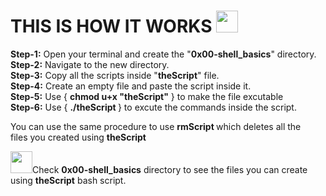 <h1> THIS IS HOW IT WORKS <img width="35"src="https://toppng.com/uploads/preview/image-result-for-tips-icon-tips-icon-white-11562972429ayurgqmzbk.png"> </h1>



<p> 
<b> Step-1:</b> Open your terminal and create the "<b>0x00-shell_basics</b>" directory. </br>
<b> Step-2:</b> Navigate to the new directory. </br>
<b> Step-3:</b> Copy all the scripts inside "<b>theScript</b>" file. </br>
<b> Step-4:</b> Create an empty file and paste the script inside it. </br>
<b> Step-5:</b> Use { <b>chmod u+x "theScript"</b> } to make the file excutable </br>
<b> Step-6:</b> Use { <b>./theScript </b>} to excute the commands inside the script. </br>

You can use the same procedure to use <b> rmScript </b> which deletes all the </br> files you created using <b>theScript</b></br>

<img width="35" src="https://www.pinclipart.com/picdir/middle/562-5626043_index-finger-pointing-black-and-white-finger-clipart.png">Check <b>0x00-shell_basics</b> directory to see the files you can create using <b>theScript</b> bash script.

</p>

